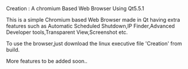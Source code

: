 Creation : A chromium Based Web Browser Using Qt5.5.1

This is a simple Chromium based Web Browser made in Qt having extra features such as Automatic Scheduled Shutdown,IP Finder,Advanced Developer tools,Transparent View,Screenshot etc.

To use the browser,just download the linux executive file 'Creation' from build.

More features to be added soon..
